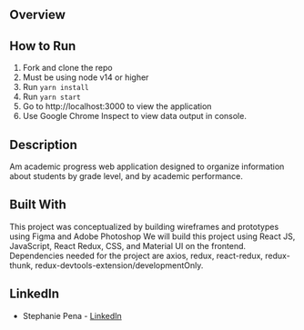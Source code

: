 ###
<!-- ABOUT THE PROJECT -->

## Overview

## How to Run

1. Fork and clone the repo
2. Must be using node v14 or higher
3. Run `yarn install`
4. Run `yarn start`
5. Go to http://localhost:3000 to view the application
6. Use Google Chrome Inspect to view data output in console. 


## Description

Am academic progress web application designed to organize information about students by grade level, and by academic performance. 



<!-- BUILT WITH -->

## Built With

This project was conceptualized by building wireframes and prototypes using Figma and Adobe Photoshop We will build this project using React JS, JavaScript, React Redux, CSS, and Material UI on the frontend. Dependencies needed for the project are axios, redux, react-redux, redux-thunk, redux-devtools-extension/developmentOnly. 


<!-- CONTACT -->

## LinkedIn
- Stephanie Pena - [LinkedIn](https://www.linkedin.com/in/stephanieapena/)


<!-- MARKDOWN LINKS & IMAGES -->
<!-- https://www.markdownguide.org/basic-syntax/#reference-style-links -->


